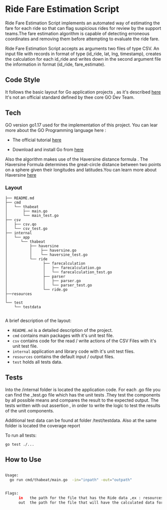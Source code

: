 # Ride Fare Estimation Script

Ride Fare Estimation Script implements an automated way of estimating the fare for each ride so that can flag
suspicious rides for review by the support teams.The fare estimation algorithm is capable of detecting erroneous
coordinates and removing them before attempting to evaluate the ride fare.

Ride Fare Estimation Script accepts as arguments two files of type CSV. An input file with records in format of type
(id_ride, lat, lng, timestamp), creates the calculation for each id_ride and writes down in the second argument file the
information in format (id_ride, fare_estimate).

## Code Style

It follows the basic layout for Go application projects ,
as it's described [here](https://github.com/golang-standards/project-layout)
It's not an official standard defined by thee core GO Dev Team.

## Tech

GO version go1.17 used for the implementation of this project.
You can lear more about the GO Programming language here :

 * The official tutorial [here](https://tour.golang.org/basics/1)

 * Download and install Go from [here](https://golang.org/doc/install)

Also the algorithm  makes use of the Haversine distance formula .
The Haversine Formula determines the great-circle distance between two points on a sphere given their
longitudes and latitudes.You can learn more about Haversine [here](https://en.wikipedia.org/wiki/Haversine_formula)

### Layout

```tree
├── README.md
├── cmd
│   └── thabeat
│       ├── main.go
│       └── main_test.go
├── csv
│   ├── csv.qo
│   └── csv_test.go
├── internal
│   └── app
│      └── thabeat
│          ├── haversine
│          │    ├── haversine.go
│          │    └── haversine_test.go
│          └── ride
│                ├── farecalculation
│                │   ├── farecalculation.go
│                │   └── farecalculation_test.go
│                ├── parser
│                │   ├── parser.go
│                │   └── parser_test.go
│                └── ride.go
├──resources
│
└── test
    └── testdata


```
A brief description of the layout:

* `README.md` is a detailed description of the project.
* `cmd` contains main packages with it's unit test file.
* `csv` contains code for the read / write actions of the CSV Files with it's unit test file.
* `internal` application and library code with it's unit test files.
* `resources` contains the default input / output files.
* `test` holds all tests data.


## Tests

Into the /internal folder is located the application code. For each .go file you can find the _test.go file
which has the unit tests .They test the  components by all possible means and compares the result to the
expected output. The tests written with out assertion , in order  to write the logic to test the results of the unit components.

Additional test data can be found at folder /test/testdata. Also at the same folder is located the coverage report

To run all tests:

```
go test ./...
```

## How to Use

```bash

Usage:
  go run cmd/thabeat/main.go  -in="inpath" -out="outpath"


Flags:
      in   the path for the file that has the Ride data ,ex : resources/input.csv
      out  the path for the file that will have the calculated data for each Ride , ex :resources/output.csv
```
